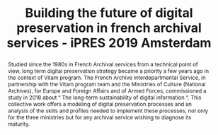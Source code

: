 ---
abstract: Studied since the 1980s in French Archival services from a technical point
  of view, long term digital preservation strategy became a priority a few years ago
  in the context of Vitam program. The French Archive Interdepartmental Service, in
  partnership with the Vitam program team and the Ministries of Culture (National
  Archives), for Europe and Foreign Affairs and of Armed Forces, commissioned a study
  in 2018 about “ The long-term sustainability of digital information “. This collective
  work offers a modeling of digital preservation processes and an analysis of the
  skills and profiles needed to implement these processes, not only for the three
  ministries but for any archival service wishing to diagnose its maturity.
creators:
- Humbert, Marion
- Roussel, Stéphanie
- Vasseur, Édouard
date: null
document_url: https://services.phaidra.univie.ac.at/api/object/o:1079746/download
grand_parent: iPRES
institutions: []
keywords: []
landing_page_url: https://phaidra.univie.ac.at/o:1079746
language: eng
layout: publication
license: CC BY 4.0 International
notes_url: null
parent: iPRES 2019
presentation_url: null
size: 283884
source_name: iPRES
title: Building the future of digital preservation in french archival services - iPRES
  2019 Amsterdam
type: paper
year: 2019
---